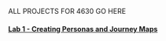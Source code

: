 ALL PROJECTS FOR 4630 GO HERE

#### <a href="https://github.com/mtwbusiness102/ACCTMIS-4630-LAB-1"> Lab 1 - Creating Personas and Journey Maps </a>


